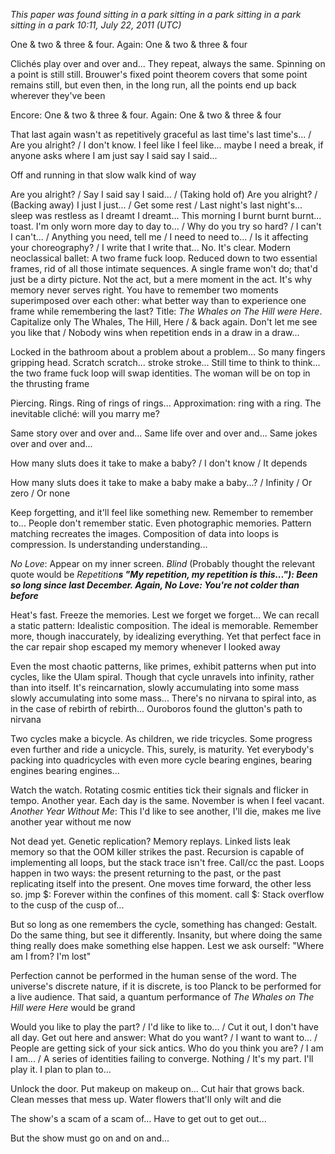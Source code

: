 *This paper was found sitting in a park sitting in a park sitting in a park sitting in a park 10:11, July 22, 2011 (UTC)*

One & two & three & four. Again: One & two & three & four

Clichés play over and over and... They repeat, always the same. Spinning on a point is still still. Brouwer's fixed point theorem covers that some point remains still, but even then, in the long run, all the points end up back wherever they've been

Encore: One & two & three & four. Again: One & two & three & four

That last again wasn't as repetitively graceful as last time's last time's... / Are you alright? / I don't know. I feel like I feel like... maybe I need a break, if anyone asks where I am just say I said say I said...

Off and running in that slow walk kind of way

Are you alright? / Say I said say I said... / (Taking hold of) Are you alright? / (Backing away) I just I just... / Get some rest / Last night's last night's... sleep was restless as I dreamt I dreamt... This morning I burnt burnt burnt... toast. I'm only worn more day to day to... / Why do you try so hard? / I can't I can't... / Anything you need, tell me / I need to need to... / Is it affecting your choreography? / I write that I write that... No. It's clear. Modern neoclassical ballet: A two frame fuck loop. Reduced down to two essential frames, rid of all those intimate sequences. A single frame won't do; that'd just be a dirty picture. Not the act, but a mere moment in the act. It's why memory never serves right. You have to remember two moments superimposed over each other: what better way than to experience one frame while remembering the last? Title: *The Whales on The Hill were Here*. Capitalize only The Whales, The Hill, Here / & back again. Don't let me see you like that / Nobody wins when repetition ends in a draw in a draw...

Locked in the bathroom about a problem about a problem... So many fingers gripping head. Scratch scratch... stroke stroke... Still time to think to think... the two frame fuck loop will swap identities. The woman will be on top in the thrusting frame

Piercing. Rings. Ring of rings of rings... Approximation: ring with a ring. The inevitable cliché: will you marry me?

Same story over and over and... Same life over and over and... Same jokes over and over and...

How many sluts does it take to make a baby? / I don't know / It depends

How many sluts does it take to make a baby make a baby...? / Infinity / Or zero / Or none

Keep forgetting, and it'll feel like something new. Remember to remember to... People don't remember static. Even photographic memories. Pattern matching recreates the images. Composition of data into loops is compression. Is understanding understanding...

*No Love*: Appear on my inner screen. *Blind* (Probably thought the relevant quote would be *Repetition**s "My repetition, my repetition is this..."): Been so long since last December. Again, *No Love*: You're not colder than before***

Heat's fast. Freeze the memories. Lest we forget we forget... We can recall a static pattern: Idealistic composition. The ideal is memorable. Remember more, though inaccurately, by idealizing everything. Yet that perfect face in the car repair shop escaped my memory whenever I looked away

Even the most chaotic patterns, like primes, exhibit patterns when put into cycles, like the Ulam spiral. Though that cycle unravels into infinity, rather than into itself. It's reincarnation, slowly accumulating into some mass slowly accumulating into some mass... There's no nirvana to spiral into, as in the case of rebirth of rebirth... Ouroboros found the glutton's path to nirvana

Two cycles make a bicycle. As children, we ride tricycles. Some progress even further and ride a unicycle. This, surely, is maturity. Yet everybody's packing into quadricycles with even more cycle bearing engines, bearing engines bearing engines...

Watch the watch. Rotating cosmic entities tick their signals and flicker in tempo. Another year. Each day is the same. November is when I feel vacant. *Another Year Without Me*: This I'd like to see another, I'll die, makes me live another year without me now

Not dead yet. Genetic replication? Memory replays. Linked lists leak memory so that the OOM killer strikes the past. Recursion is capable of implementing all loops, but the stack trace isn't free. Call/cc the past. Loops happen in two ways: the present returning to the past, or the past replicating itself into the present. One moves time forward, the other less so. jmp $: Forever within the confines of this moment. call $: Stack overflow to the cusp of the cusp of...

But so long as one remembers the cycle, something has changed: Gestalt. Do the same thing, but see it differently. Insanity, but where doing the same thing really does make something else happen. Lest we ask ourself: "Where am I from? I'm lost"

Perfection cannot be performed in the human sense of the word. The universe's discrete nature, if it is discrete, is too Planck to be performed for a live audience. That said, a quantum performance of *The Whales on The Hill were Here* would be grand

Would you like to play the part? / I'd like to like to... / Cut it out, I don't have all day. Get out here and answer: What do you want? / I want to want to... / People are getting sick of your sick antics. Who do you think you are? / I am I am... / A series of identities failing to converge. Nothing / It's my part. I'll play it. I plan to plan to...

Unlock the door. Put makeup on makeup on... Cut hair that grows back. Clean messes that mess up. Water flowers that'll only wilt and die

The show's a scam of a scam of... Have to get out to get out...

But the show must go on and on and...

